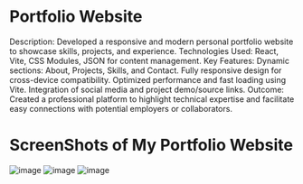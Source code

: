 # Portfolio Website
 Description: 
Developed a responsive and modern personal portfolio website to showcase skills, projects, and experience.
Technologies Used: React, Vite, CSS Modules, JSON for content management.
Key Features:
Dynamic sections: About, Projects, Skills, and Contact.
Fully responsive design for cross-device compatibility.
Optimized performance and fast loading using Vite.
Integration of social media and project demo/source links.
Outcome: Created a professional platform to highlight technical expertise and facilitate easy connections with potential employers or collaborators.

# ScreenShots of My Portfolio Website
![image](https://github.com/user-attachments/assets/cc85100d-54b9-4d47-88fb-10fe4a0c4b31)
![image](https://github.com/user-attachments/assets/45019cf9-8163-47eb-a217-738bebfaad40)
![image](https://github.com/user-attachments/assets/673ddd12-dbb2-4a51-a28c-ac99d57a03eb)



